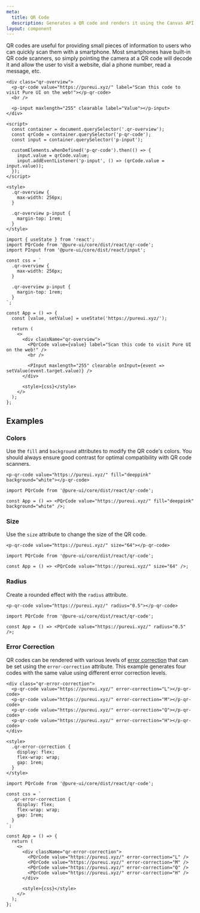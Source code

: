 ```yaml
---
meta:
  title: QR Code
  description: Generates a QR code and renders it using the Canvas API.
layout: component
---
```


QR codes are useful for providing small pieces of information to users who can quickly scan them with a smartphone. Most smartphones have built-in QR code scanners, so simply pointing the camera at a QR code will decode it and allow the user to visit a website, dial a phone number, read a message, etc.

```html:preview
<div class="qr-overview">
  <p-qr-code value="https://pureui.xyz/" label="Scan this code to visit Pure UI on the web!"></p-qr-code>
  <br />

  <p-input maxlength="255" clearable label="Value"></p-input>
</div>

<script>
  const container = document.querySelector('.qr-overview');
  const qrCode = container.querySelector('p-qr-code');
  const input = container.querySelector('p-input');

  customElements.whenDefined('p-qr-code').then(() => {
    input.value = qrCode.value;
    input.addEventListener('p-input', () => (qrCode.value = input.value));
  });
</script>

<style>
  .qr-overview {
    max-width: 256px;
  }

  .qr-overview p-input {
    margin-top: 1rem;
  }
</style>
```

```jsx:react
import { useState } from 'react';
import PQrCode from '@pure-ui/core/dist/react/qr-code';
import PInput from '@pure-ui/core/dist/react/input';

const css = `
  .qr-overview {
    max-width: 256px;
  }

  .qr-overview p-input {
    margin-top: 1rem;
  }
`;

const App = () => {
  const [value, setValue] = useState('https://pureui.xyz/');

  return (
    <>
      <div className="qr-overview">
        <PQrCode value={value} label="Scan this code to visit Pure UI on the web!" />
        <br />

        <PInput maxlength="255" clearable onInput={event => setValue(event.target.value)} />
      </div>

      <style>{css}</style>
    </>
  );
};
```

## Examples

### Colors

Use the `fill` and `background` attributes to modify the QR code's colors. You should always ensure good contrast for optimal compatibility with QR code scanners.

```html:preview
<p-qr-code value="https://pureui.xyz/" fill="deeppink" background="white"></p-qr-code>
```

```jsx:react
import PQrCode from '@pure-ui/core/dist/react/qr-code';

const App = () => <PQrCode value="https://pureui.xyz/" fill="deeppink" background="white" />;
```

### Size

Use the `size` attribute to change the size of the QR code.

```html:preview
<p-qr-code value="https://pureui.xyz/" size="64"></p-qr-code>
```

```jsx:react
import PQrCode from '@pure-ui/core/dist/react/qr-code';

const App = () => <PQrCode value="https://pureui.xyz/" size="64" />;
```

### Radius

Create a rounded effect with the `radius` attribute.

```html:preview
<p-qr-code value="https://pureui.xyz/" radius="0.5"></p-qr-code>
```

```jsx:react
import PQrCode from '@pure-ui/core/dist/react/qr-code';

const App = () => <PQrCode value="https://pureui.xyz/" radius="0.5" />;
```

### Error Correction

QR codes can be rendered with various levels of [error correction](https://www.qrcode.com/en/about/error_correction.html) that can be set using the `error-correction` attribute. This example generates four codes with the same value using different error correction levels.

```html:preview
<div class="qr-error-correction">
  <p-qr-code value="https://pureui.xyz/" error-correction="L"></p-qr-code>
  <p-qr-code value="https://pureui.xyz/" error-correction="M"></p-qr-code>
  <p-qr-code value="https://pureui.xyz/" error-correction="Q"></p-qr-code>
  <p-qr-code value="https://pureui.xyz/" error-correction="H"></p-qr-code>
</div>

<style>
  .qr-error-correction {
    display: flex;
    flex-wrap: wrap;
    gap: 1rem;
  }
</style>
```

```jsx:react
import PQrCode from '@pure-ui/core/dist/react/qr-code';

const css = `
  .qr-error-correction {
    display: flex;
    flex-wrap: wrap;
    gap: 1rem;
  }
`;

const App = () => {
  return (
    <>
      <div className="qr-error-correction">
        <PQrCode value="https://pureui.xyz/" error-correction="L" />
        <PQrCode value="https://pureui.xyz/" error-correction="M" />
        <PQrCode value="https://pureui.xyz/" error-correction="Q" />
        <PQrCode value="https://pureui.xyz/" error-correction="H" />
      </div>

      <style>{css}</style>
    </>
  );
};
```
